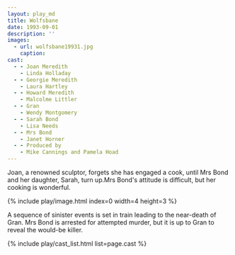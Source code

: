 ```yaml
---
layout: play_md
title: Wolfsbane
date: 1993-09-01
description: ''
images:
  - url: wolfsbane19931.jpg
    caption:
cast:
  - - Joan Meredith
    - Linda Holladay
  - - Georgie Meredith
    - Laura Hartley
  - - Howard Meredith  
    - Malcolme Littler
  - - Gran   
    - Wendy Montgomery
  - - Sarah Bond   
    - Lisa Needs
  - - Mrs Bond
    - Janet Horner
  - - Produced by  
    - Mike Cannings and Pamela Hoad
---
```


Joan, a renowned sculptor, forgets she has engaged a cook, until Mrs Bond and her daughter, Sarah, turn up.Mrs Bond's attitude is difficult, but her cooking is wonderful.

{% include play/image.html index=0 width=4 height=3 %}

A sequence of sinister events is set in train leading to the near-death of Gran. Mrs Bond is arrested for attempted murder, but it is up to Gran to reveal the would-be killer.

{% include play/cast_list.html list=page.cast %}
